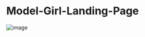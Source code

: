 # Model-Girl-Landing-Page
![image](https://user-images.githubusercontent.com/77983855/170775957-864e13b5-41ea-4552-8b14-bd0a679287c8.png)
